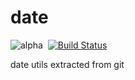 # date

![alpha](http://img.shields.io/badge/status-alpha-red.svg)&nbsp;
[![Build Status](http://img.shields.io/travis/scheibo/date.svg)](https://travis-ci.org/scheibo/date)

date utils extracted from git
